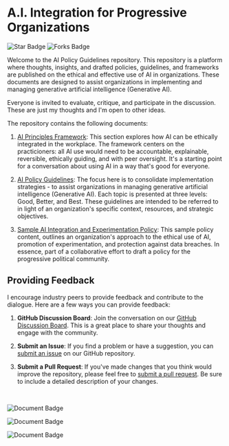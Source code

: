 # A.I. Integration for Progressive Organizations
![Star Badge](https://img.shields.io/github/stars/ryanmio/AI-Ethics-and-Policy?style=social) ![Forks Badge](https://img.shields.io/github/forks/ryanmio/AI-Ethics-and-Policy?style=social)

Welcome to the AI Policy Guidelines repository. This repository is a platform where thoughts, insights, and drafted policies, guidelines, and frameworks are published on the ethical and effective use of AI in organizations. These documents are designed to assist organizations in implementing and managing generative artificial intelligence (Generative AI).

Everyone is invited to evaluate, critique, and participate in the discussion. These are just my thoughts and I'm open to other ideas.

The repository contains the following documents:

1. [AI Principles Framework](./Draft%20Principles.md):
This section explores how AI can be ethically integrated in the workplace. The framework centers on the practicioners: all AI use would need to be accountable, explainable, reversible, ethically guiding, and with peer oversight. It's a starting point for a conversation about using AI in a way that's good for everyone.

2. [AI Policy Guidelines](./Guidelines.md): The focus here is to consolidate implementation strategies - to assist organizations in managing generative artificial intelligence (Generative AI). Each topic is presented at three levels: Good, Better, and Best. These guidelines are intended to be referred to in light of an organization's specific context, resources, and strategic objectives.

3. [Sample AI Integration and Experimentation Policy](./sample-agency-ai-policy-long.md):  This sample policy content, outlines an organization's approach to the ethical use of AI, promotion of experimentation, and protection against data breaches. In essence, part of a collaborative effort to draft a policy for the progressive political community.

## Providing Feedback

I encourage industry peers to provide feedback and contribute to the dialogue. Here are a few ways you can provide feedback:

1. **GitHub Discussion Board**: Join the conversation on our [GitHub Discussion Board](https://github.com/ryanmio/AI-Ethics-and-Policy/discussions). This is a great place to share your thoughts and engage with the community.

2. **Submit an Issue**: If you find a problem or have a suggestion, you can [submit an issue](https://github.com/ryanmio/AI-Ethics-and-Policy/issues/new) on our GitHub repository.

3. **Submit a Pull Request**: If you've made changes that you think would improve the repository, please feel free to [submit a pull request](https://github.com/ryanmio/AI-Ethics-and-Policy/pulls). Be sure to include a detailed description of your changes.

<br>

![Document Badge](https://img.shields.io/badge/Document-AI%20Ethical%20Framework-blue) 

![Document Badge](https://img.shields.io/badge/Document-AI%20Policy%20Guidelines-blue)

![Document Badge](https://img.shields.io/badge/Document-Sample%20AI%20Policy-blue)
